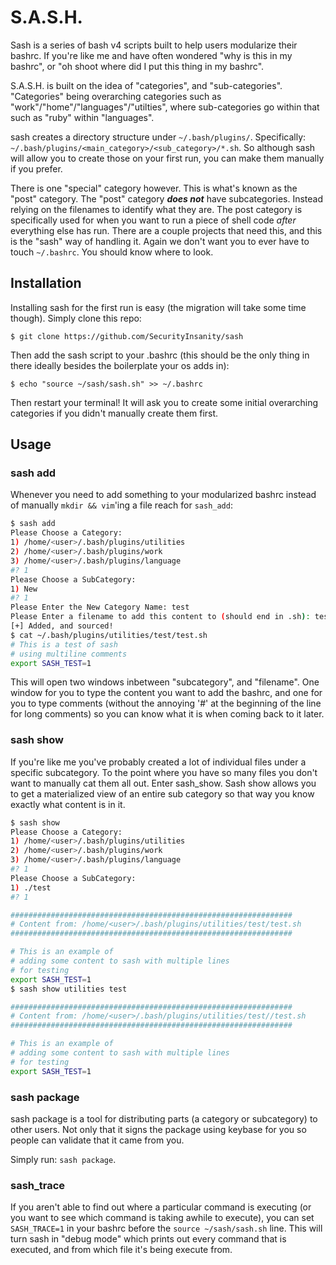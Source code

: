 # S.A.S.H. #

Sash is a series of bash v4 scripts built to help users modularize their bashrc.
If you're like me and have often wondered "why is this in my bashrc", or "oh shoot
where did I put this thing in my bashrc".

S.A.S.H. is built on the idea of "categories", and "sub-categories". "Categories"
being overarching categories such as "work"/"home"/"languages"/"utilties", where
sub-categories go within that such as "ruby" within "languages".

sash creates a directory structure under `~/.bash/plugins/`. Specifically:
`~/.bash/plugins/<main_category>/<sub_category>/*.sh`. So although
sash will allow you to create those on your first run, you can make them
manually if you prefer.

There is one "special" category however. This is what's known as the "post" category.
The "post" category ***does not*** have subcategories. Instead relying on the filenames
to identify what they are. The post category is specifically used for when you want to run
a piece of shell code _after_ everything else has run. There are a couple projects that need
this, and this is the "sash" way of handling it. Again we don't want you to ever have to touch
`~/.bashrc`. You should know where to look.

## Installation ##

Installing sash for the first run is easy (the migration will take some time though).
Simply clone this repo:

```
$ git clone https://github.com/SecurityInsanity/sash
```

Then add the sash script to your .bashrc (this should be the only thing in there
ideally besides the boilerplate your os adds in):

```
$ echo "source ~/sash/sash.sh" >> ~/.bashrc
```

Then restart your terminal! It will ask you to create some initial overarching
categories if you didn't manually create them first.

## Usage ##

### sash add ###

Whenever you need to add something to your modularized bashrc instead of manually
`mkdir && vim`'ing a file reach for `sash_add`:

```bash
$ sash add
Please Choose a Category:
1) /home/<user>/.bash/plugins/utilities
2) /home/<user>/.bash/plugins/work
3) /home/<user>/.bash/plugins/language
#? 1
Please Choose a SubCategory:
1) New
#? 1
Please Enter the New Category Name: test
Please Enter a filename to add this content to (should end in .sh): test.sh
[+] Added, and sourced!
$ cat ~/.bash/plugins/utilities/test/test.sh
# This is a test of sash
# using multiline comments
export SASH_TEST=1
```

This will open two windows inbetween "subcategory", and "filename". One window for you
to type the content you want to add the bashrc, and one for you to type comments
(without the annoying '#' at the beginning of the line for long comments) so you can
know what it is when coming back to it later.

### sash show ###

If you're like me you've probably created a lot of individual files under a specific subcategory.
To the point where you have so many files you don't want to manually cat them all out. Enter sash_show.
Sash show allows you to get a materialized view of an entire sub category so that way you know exactly what
content is in it.

```bash
$ sash show
Please Choose a Category:
1) /home/<user>/.bash/plugins/utilities
2) /home/<user>/.bash/plugins/work
3) /home/<user>/.bash/plugins/language
#? 1
Please Choose a SubCategory:
1) ./test
#? 1

###############################################################
# Content from: /home/<user>/.bash/plugins/utilities/test/test.sh
###############################################################

# This is an example of
# adding some content to sash with multiple lines
# for testing
export SASH_TEST=1
$ sash show utilities test

###############################################################
# Content from: /home/<user>/.bash/plugins/utilities/test//test.sh
###############################################################

# This is an example of
# adding some content to sash with multiple lines
# for testing
export SASH_TEST=1
```

### sash package ###

sash package is a tool for distributing parts (a category or subcategory) to
other users. Not only that it signs the package using keybase for you so people
can validate that it came from you.

Simply run: `sash package`.

### sash_trace ###

If you aren't able to find out where a particular command is executing (or you want to see which
command is taking awhile to execute), you can set `SASH_TRACE=1` in your bashrc before the `source ~/sash/sash.sh`
line. This will turn sash in "debug mode" which prints out every command that is executed, and from which file it's
being execute from.

